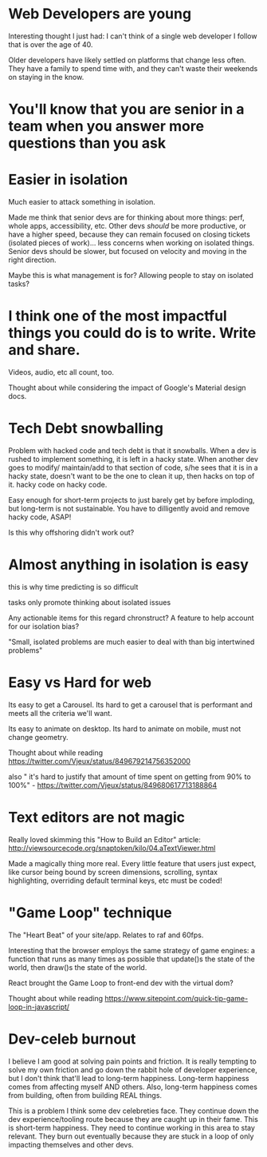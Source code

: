 # Web Developers are young
Interesting thought I just had: I can't think of a single web developer I follow that is over the age of 40.

Older developers have likely settled on platforms that change less often. They have a family to spend time with, and they can't waste their weekends on staying in the know.

# You'll know that you are senior in a team when you answer more questions than you ask

# Easier in isolation
Much easier to attack something in isolation.

Made me think that senior devs are for thinking about more things: perf, whole apps, accessibility, etc. Other devs _should_ be more productive, or have a higher speed, because they can remain focused on closing tickets (isolated pieces of work)... less concerns when working on isolated things. Senior devs should be slower, but focused on velocity and moving in the right direction.

Maybe this is what management is for? Allowing people to stay on isolated tasks?

# I think one of the most impactful things you could do is to write. Write and share.
Videos, audio, etc all count, too.

Thought about while considering the impact of Google's Material design docs.

# Tech Debt snowballing
Problem with hacked code and tech debt is that it snowballs. When a dev is rushed to implement something, it is left in a hacky state. When another dev goes to modify/ maintain/add to that section of code, s/he sees that it is in a hacky state, doesn't want to be the one to clean it up, then hacks on top of it. hacky code on hacky code.

Easy enough for short-term projects to just barely get by before imploding, but long-term is not sustainable. You have to dilligently avoid and remove hacky code, ASAP!

Is this why offshoring didn't work out?

# Almost anything in isolation is easy
this is why time predicting is so difficult

tasks only promote thinking about isolated issues

Any actionable items for this regard chronstruct? A feature to help account for our isolation bias?

"Small, isolated problems
are much easier to deal with
than big intertwined problems"

# Easy vs Hard for web
Its easy to get a Carousel. Its hard to get a carousel that is performant and meets all the criteria we'll want.

Its easy to animate on desktop. Its hard to animate on mobile, must not change geometry.

Thought about while reading https://twitter.com/Vjeux/status/849679214756352000

also " it's hard to justify that amount of time spent on getting from 90% to 100%" - https://twitter.com/Vjeux/status/849680617713188864

# Text editors are not magic
Really loved skimming this "How to Build an Editor" article: http://viewsourcecode.org/snaptoken/kilo/04.aTextViewer.html

Made a magically thing more real. Every little feature that users just expect, like cursor being bound by screen dimensions, scrolling, syntax highlighting, overriding default terminal keys, etc must be coded!

# "Game Loop" technique
The "Heart Beat" of your site/app. Relates to raf and 60fps.

Interesting that the browser employs the same strategy of game engines: a function that runs as many times as possible that update()s the state of the world, then draw()s the state of the world.

React brought the Game Loop to front-end dev with the virtual dom?

Thought about while reading https://www.sitepoint.com/quick-tip-game-loop-in-javascript/

# Dev-celeb burnout
I believe I am good at solving pain points and friction. It is really tempting to solve my own friction and go down the rabbit hole of developer experience, but I don't think that'll lead to long-term happiness. Long-term happiness comes from affecting myself AND others. Also, long-term happiness comes from building, often from building REAL things.

This is a problem I think some dev celebreties face. They continue down the dev experience/tooling route because they are caught up in their fame. This is short-term happiness. They need to continue working in this area to stay relevant. They burn out eventually because they are stuck in a loop of only impacting themselves and other devs.
